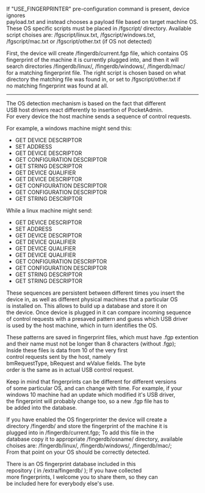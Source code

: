 If "USE_FINGERPRINTER" pre-configuration command is present, device ignores  
payload.txt and instead chooses a payload file based on target machine OS.  
These OS specific scripts must be placed in /fgscript/ directory. Available  
script choises are: /fgscript/linux.txt, /fgscript/windows.txt,  
/fgscript/mac.txt or /fgscript/other.txt (if OS not detected)  
  
First, the device will create /fingerdb/current.fgp file, which contains OS  
fingerprint of the machine it is currently plugged into, and then it will  
search directories /fingerdb/linux/, /fingerdb/windows/, /fingerdb/mac/  
for a matching fingerprint file. The right script is chosen based on what  
directory the matching file was found in, or set to /fgscript/other.txt if  
no matching fingerprint was found at all.  
  
---
  
The OS detection mechanism is based on the fact that different  
USB host drivers react differently to insertion of PocketAdmin.  
For every device the host machine sends a sequence of control requests.  
  
For example, a windows machine might send this:  
* GET DEVICE DESCRIPTOR  
* SET ADDRESS  
* GET DEVICE DESCRIPTOR  
* GET CONFIGURATION DESCRIPTOR  
* GET STRING DESCRIPTOR  
* GET DEVICE QUALIFIER  
* GET DEVICE DESCRIPTOR  
* GET CONFIGURATION DESCRIPTOR  
* GET CONFIGURATION DESCRIPTOR  
* GET STRING DESCRIPTOR  
  
While a linux machine might send:  
* GET DEVICE DESCRIPTOR  
* SET ADDRESS  
* GET DEVICE DESCRIPTOR  
* GET DEVICE QUALIFIER  
* GET DEVICE QUALIFIER  
* GET DEVICE QUALIFIER  
* GET CONFIGURATION DESCRIPTOR  
* GET CONFIGURATION DESCRIPTOR  
* GET STRING DESCRIPTOR  
* GET STRING DESCRIPTOR  
  
These sequences are persistent between different times you insert the  
device in, as well as different physical machines that a particular OS  
is installed on. This allows to build up a database and store it on  
the device. Once device is plugged in it can compare incoming sequence  
of control requests with a presaved pattern and guess which USB driver  
is used by the host machine, which in turn identifies the OS.  
  
These patterns are saved in fingerprint files, which must have .fgp extention  
and their name must not be longer than 8 characters (without .fgp);  
Inside these files is data from 10 of the very first  
control requests sent by the host, namely  
bmRequestType, bRequest and wValue fields. The byte  
order is the same as in actual USB control request.  
  
Keep in mind that fingerprints can be different for different versions  
of some particular OS, and can change with time. For example, if your  
windows 10 machine had an update which modified it's USB driver,  
the fingerprint will probably change too, so a new .fgp file has to  
be added into the database.  
  
If you have enabled the OS fingerprinter the device will create a  
directory /fingerdb/ and store the fingerprint of the machine it is  
plugged into in /fingerdb/current.fgp; To add this file in the  
database copy it to appropriate /fingerdb/osname/ directory, available  
choises are: /fingerdb/linux/, /fingerdb/windows/, /fingerdb/mac/;  
From that point on your OS should be correctly detected.  
  
There is an OS fingerprint database included in this  
repository ( in /extra/fingerdb/ ); If you have collected  
more fingerprints, I welcome you to share them, so they can  
be included here for everybody else's use.  
